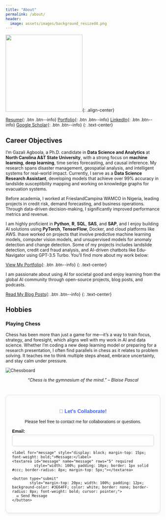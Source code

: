 ```yaml
---
title: "About"
permalink: /about/
header:
  image: assets/images/background_resized4.png
---
```


<img src="https://gazmaths.github.io/assets/images/gazal-headshort2.jpg" width="250">{: .align-center}

[Resume](https://gazmaths.github.io/cv/){: .btn .btn--info} [Portfolio](https://gazmaths.github.io/portfolio/){: .btn .btn--info} [LinkedIn](https://www.linkedin.com/in/gazal-agboola-351b44b8/){: .btn .btn--info} [Google Scholar](https://scholar.google.com/citations?hl=en&user=qs8xlvMAAAAJ){: .btn .btn--info}
{: .text-center}




## Career Objectives
I’m Gazali Agboola, a Ph.D. candidate in **Data Science and Analytics** at **North Carolina A&T State University**, with a strong focus on **machine learning**, **deep learning**, time series forecasting, and causal inference. My research spans disaster management, geospatial analysis, and intelligent systems for real-world impact. Currently, I serve as a **Data Science Research Assistant**, developing models that achieve over 99% accuracy in landslide susceptibility mapping and working on knowledge graphs for evacuation systems.

Before academia, I worked at FrieslandCampina WAMCO in Nigeria, leading projects in credit risk, demand forecasting, and business operations. Through data-driven decision-making, I significantly improved performance metrics and revenue.

I am highly proficient in **Python**, **R**, **SQL**, **SAS**, and **SAP**, and I enjoy building AI solutions using **PyTorch**, **TensorFlow**, Docker, and cloud platforms like AWS. Ihave worked on projects that involve predictive machine learning models, computer vision models, and unsupervised models for anomaly detection and change detection. Some of my projects  includes landslide detection, credit card fraud analysis, and AI-driven chatbots like Edu-Navigator using GPT-3.5 Turbo. You’ll find more about my work below:

[View My Portfolio](https://gazmaths.github.io/portfolio/){: .btn .btn--info}
{: .text-center}

I am passionate about using AI for societal good and enjoy learning from the global AI community through open-source projects, blog posts, and podcasts. 

[Read My Blog Posts](https://gazmaths.github.io/posts/){: .btn .btn--info}
{: .text-center}

## Hobbies
### Playing Chess
Chess has been more than just a game for me—it’s a way to train focus, strategy, and foresight, which aligns well with my work in AI and data science. Whether I’m coding a new deep learning model or preparing for a research presentation, I often find parallels in chess as it relates to problem solving. It teaches me to think multiple steps ahead, embrace uncertainty, and stay calm under pressure.

![Chessboard](https://gazmaths.github.io/assets/images/chessboard.jpg)

<p align="center"><em>“Chess is the gymnasium of the mind.” – Blaise Pascal</em></p>


<div style="max-width: 500px; margin: 40px auto; padding: 20px; border: 1px solid #ddd; border-radius: 12px; box-shadow: 0 4px 8px rgba(0,0,0,0.05); font-family: Arial, sans-serif;">
  <h3 style="text-align: center; color: #3E64FF;">🤝 Let's Collaborate!</h3>
  <p style="text-align: center;">Please feel free to contact me for collaborations or questions.</p>
  
  <form action="https://formspree.io/f/mwplnnrp" method="POST">
    <label for="email" style="display: block; margin-top: 15px; font-weight: bold;">Email:</label>
    <input type="email" id="email" name="email" required 
           style="width: 100%; padding: 10px; border: 1px solid #ccc; border-radius: 6px; margin-top: 4px;">
    
    <label for="message" style="display: block; margin-top: 15px; font-weight: bold;">Message:</label>
    <textarea id="message" name="message" rows="5" required 
              style="width: 100%; padding: 10px; border: 1px solid #ccc; border-radius: 8px; margin-top: 5px;"></textarea>
    
    <button type="submit" 
            style="margin-top: 20px; width: 100%; padding: 12px; background-color: #3E64FF; color: white; border: none; border-radius: 8px; font-weight: bold; cursor: pointer;">
      ✉️ Send Message
    </button>
  </form>
</div>
